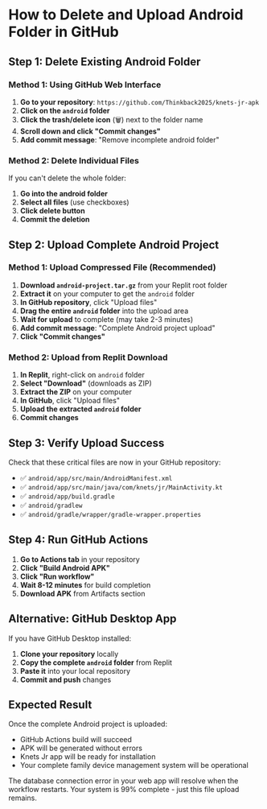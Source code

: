 # How to Delete and Upload Android Folder in GitHub

## Step 1: Delete Existing Android Folder

### Method 1: Using GitHub Web Interface
1. **Go to your repository**: `https://github.com/Thinkback2025/knets-jr-apk`
2. **Click on the `android` folder**
3. **Click the trash/delete icon** (🗑️) next to the folder name
4. **Scroll down and click "Commit changes"**
5. **Add commit message**: "Remove incomplete android folder"

### Method 2: Delete Individual Files
If you can't delete the whole folder:
1. **Go into the android folder**
2. **Select all files** (use checkboxes)
3. **Click delete button**
4. **Commit the deletion**

## Step 2: Upload Complete Android Project

### Method 1: Upload Compressed File (Recommended)
1. **Download `android-project.tar.gz`** from your Replit root folder
2. **Extract it** on your computer to get the `android` folder
3. **In GitHub repository**, click "Upload files"
4. **Drag the entire `android` folder** into the upload area
5. **Wait for upload** to complete (may take 2-3 minutes)
6. **Add commit message**: "Complete Android project upload"
7. **Click "Commit changes"**

### Method 2: Upload from Replit Download
1. **In Replit**, right-click on `android` folder
2. **Select "Download"** (downloads as ZIP)
3. **Extract the ZIP** on your computer
4. **In GitHub**, click "Upload files"
5. **Upload the extracted `android` folder**
6. **Commit changes**

## Step 3: Verify Upload Success

Check that these critical files are now in your GitHub repository:
- ✅ `android/app/src/main/AndroidManifest.xml`
- ✅ `android/app/src/main/java/com/knets/jr/MainActivity.kt`
- ✅ `android/app/build.gradle`
- ✅ `android/gradlew`
- ✅ `android/gradle/wrapper/gradle-wrapper.properties`

## Step 4: Run GitHub Actions

1. **Go to Actions tab** in your repository
2. **Click "Build Android APK"**
3. **Click "Run workflow"**
4. **Wait 8-12 minutes** for build completion
5. **Download APK** from Artifacts section

## Alternative: GitHub Desktop App

If you have GitHub Desktop installed:
1. **Clone your repository** locally
2. **Copy the complete `android` folder** from Replit
3. **Paste it** into your local repository
4. **Commit and push** changes

## Expected Result

Once the complete Android project is uploaded:
- GitHub Actions build will succeed
- APK will be generated without errors
- Knets Jr app will be ready for installation
- Your complete family device management system will be operational

The database connection error in your web app will resolve when the workflow restarts. Your system is 99% complete - just this file upload remains.